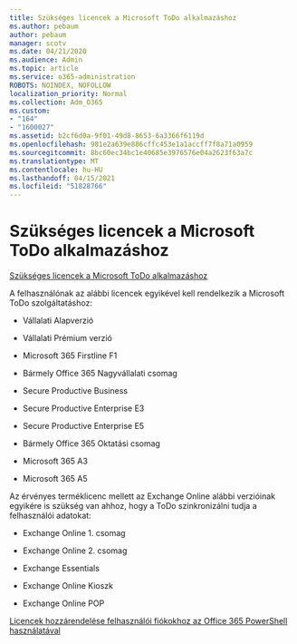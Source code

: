 ```yaml
---
title: Szükséges licencek a Microsoft ToDo alkalmazáshoz
ms.author: pebaum
author: pebaum
manager: scotv
ms.date: 04/21/2020
ms.audience: Admin
ms.topic: article
ms.service: o365-administration
ROBOTS: NOINDEX, NOFOLLOW
localization_priority: Normal
ms.collection: Adm_O365
ms.custom:
- "164"
- "1600027"
ms.assetid: b2cf6d0a-9f01-49d8-8653-6a3366f6119d
ms.openlocfilehash: 981e2a639e886cffc453e1a1accff7f8a71a0959
ms.sourcegitcommit: 8bc60ec34bc1e40685e3976576e04a2623f63a7c
ms.translationtype: MT
ms.contentlocale: hu-HU
ms.lasthandoff: 04/15/2021
ms.locfileid: "51828766"
---
```

# <a name="required-licenses-for-microsoft-todo"></a>Szükséges licencek a Microsoft ToDo alkalmazáshoz

[Szükséges licencek a Microsoft ToDo alkalmazáshoz](https://support.office.com/article/381e9d1b-c500-49b5-973e-890fd86528d7.aspx)
  
A felhasználónak az alábbi licencek egyikével kell rendelkezik a Microsoft ToDo szolgáltatáshoz:
  
- Vállalati Alapverzió

- Vállalati Prémium verzió

- Microsoft 365 Firstline F1

- Bármely Office 365 Nagyvállalati csomag

- Secure Productive Business

- Secure Productive Enterprise E3

- Secure Productive Enterprise E5

- Bármely Office 365 Oktatási csomag

- Microsoft 365 A3

- Microsoft 365 A5

Az érvényes terméklicenc mellett az Exchange Online alábbi verzióinak egyikére is szükség van ahhoz, hogy a ToDo szinkronizálni tudja a felhasználói adatokat:
  
- Exchange Online 1. csomag

- Exchange Online 2. csomag

- Exchange Essentials

- Exchange Online Kioszk

- Exchange Online POP

[Licencek hozzárendelése felhasználói fiókokhoz az Office 365 PowerShell használatával](https://docs.microsoft.com/office365/enterprise/powershell/assign-licenses-to-user-accounts-with-office-365-powershell )
  